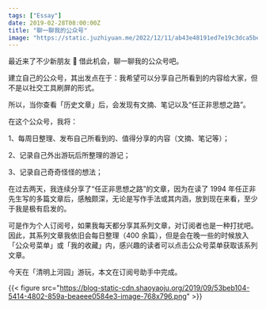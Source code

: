 ```yaml
---
tags: ["Essay"]
date: 2019-02-28T08:00:00Z
title: "聊一聊我的公众号"
image: "https://static.juzhiyuan.me/2022/12/11/ab43e48191ed7e19c3dca5be2aba008e.png"
---
```


最近来了不少新朋友 🙂 借此机会，聊一聊我的公众号吧。

建立自己的公众号，其出发点在于：我希望可以分享自己所看到的内容给大家，但不是以社交工具刷屏的形式。

所以，当你查看「历史文章」后，会发现有文摘、笔记以及“任正非思想之路”。

在这个公众号，我将：

1、每周日整理、发布自己所看到的、值得分享的内容（文摘、笔记等）；

2、记录自己外出游玩后所整理的游记；

3、记录自己奇奇怪怪的想法；

在过去两天，我连续分享了“任正非思想之路”的文章，因为在读了 1994 年任正非先生写的多篇文章后，感触颇深，无论是写作手法或其内涵，放到现在来看，至少于我是极有启发的。

可是作为个人订阅号，如果我每天都分享其系列文章，对订阅者也是一种打扰吧。因此，其系列文章我依旧会每日整理（400 余篇），但是会在晚一些的时候放入「公众号菜单」或「我的收藏」内，感兴趣的读者可以点击公众号菜单获取该系列文章。

今天在「清明上河园」游玩，本文在订阅号助手中完成。

{{< figure src="https://blog-static-cdn.shaoyaoju.org/2019/09/53beb104-5414-4802-859a-beaeee0584e3-image-768x796.png" >}}
